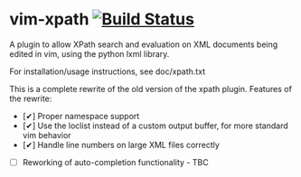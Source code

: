 # vim-xpath [![Build Status](https://api.travis-ci.org/actionshrimp/vim-xpath.png?branch=rewrite)](http://travis-ci.org/actionshrimp/vim-xpath)

A plugin to allow XPath search and evaluation on XML documents being edited in
vim, using the python lxml library.

For installation/usage instructions, see doc/xpath.txt

This is a complete rewrite of the old version of the xpath plugin. 
Features of the rewrite:

- [✔] Proper namespace support
- [✔] Use the loclist instead of a custom output buffer, for more standard vim
  behavior
- [✔] Handle line numbers on large XML files correctly
- [ ] Reworking of auto-completion functionality - TBC
